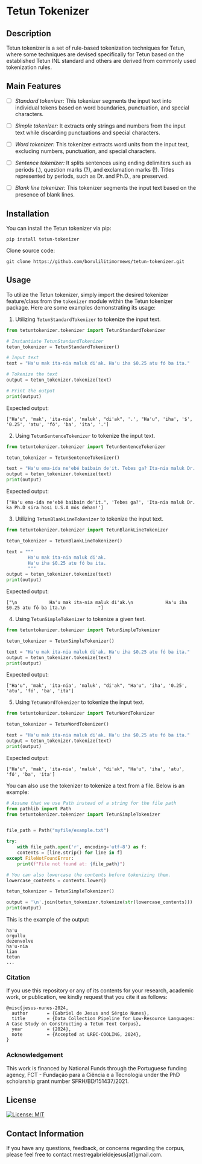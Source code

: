 # Tetun Tokenizer

## Description
Tetun tokenizer is a set of rule-based tokenization techniques for Tetun, where some techniques are devised specifically for Tetun based on the established Tetun INL standard and others are derived from commonly used tokenization rules.


## Main Features
- [ ] _Standard tokenizer:_ This tokenizer segments the input text into individual tokens based on word boundaries, punctuation, and special characters.
- [ ] _Simple tokenizer:_ It extracts only strings and numbers from the input text while discarding punctuations and special characters.
- [ ] _Word tokenizer:_ This tokenizer extracts word units from the input text, excluding numbers, punctuation, and special characters.
- [ ] _Sentence tokenizer:_ It splits sentences using ending delimiters such as periods (.), question marks (?), and exclamation marks (!). Titles represented by periods, such as Dr. and Ph.D., are preserved.
- [ ] _Blank line tokenizer:_ This tokenizer segments the input text based on the presence of blank lines.


## Installation

You can install the Tetun tokenizer via pip:

```
pip install tetun-tokenizer

```

Clone source code:

```
git clone https://github.com/borulilitimornews/tetun-tokenizer.git

```


## Usage

To utilize the Tetun tokenizer, simply import the desired tokenizer feature/class from the `tokenizer` module within the Tetun tokenizer package. Here are some examples demonstrating its usage:

1. Utilizing  `TetunStandardTokenizer` to tokenize the input text.

```python
from tetuntokenizer.tokenizer import TetunStandardTokenizer

# Instantiate TetunStandardTokenizer
tetun_tokenizer = TetunStandardTokenizer()

# Input text
text = "Ha'u mak ita-nia maluk di'ak. Ha'u iha $0.25 atu fó ba ita."

# Tokenize the text
output = tetun_tokenizer.tokenize(text)

# Print the output
print(output)
```

Expected output:

```
["Ha'u", 'mak', 'ita-nia', 'maluk', "di'ak", '.', "Ha'u", 'iha', '$', '0.25', 'atu', 'fó', 'ba', 'ita', '.']
```

2. Using `TetunSentenceTokenizer` to tokenize the input text.

```python
from tetuntokenizer.tokenizer import TetunSentenceTokenizer

tetun_tokenizer = TetunSentenceTokenizer()

text = "Ha'u ema-ida ne'ebé baibain de'it. Tebes ga? Ita-nia maluk Dr. ka Ph.D sira hosi U.S.A mós dehan!"
output = tetun_tokenizer.tokenize(text)
print(output)
```

Expected output:

```
["Ha'u ema-ida ne'ebé baibain de'it.", 'Tebes ga?', 'Ita-nia maluk Dr. ka Ph.D sira hosi U.S.A mós dehan!']
```

3. Utilizing `TetunBlankLineTokenizer` to tokenize the input text.

```python
from tetuntokenizer.tokenizer import TetunBlankLineTokenizer

tetun_tokenizer = TetunBlankLineTokenizer()

text = """
        Ha'u mak ita-nia maluk di'ak.
        Ha'u iha $0.25 atu fó ba ita.
        """
output = tetun_tokenizer.tokenize(text)
print(output)
```

Expected output:

```
["\n            Ha'u mak ita-nia maluk di'ak.\n            Ha'u iha $0.25 atu fó ba ita.\n            "]
```

4. Using `TetunSimpleTokenizer` to tokenize a given text.

```python
from tetuntokenizer.tokenizer import TetunSimpleTokenizer

tetun_tokenizer = TetunSimpleTokenizer()

text = "Ha'u mak ita-nia maluk di'ak. Ha'u iha $0.25 atu fó ba ita."
output = tetun_tokenizer.tokenize(text)
print(output)
```

Expected output:

```
["Ha'u", 'mak', 'ita-nia', 'maluk', "di'ak", "Ha'u", 'iha', '0.25', 'atu', 'fó', 'ba', 'ita']
```

5. Using `TetunWordTokenizer` to tokenize the input text.

```python
from tetuntokenizer.tokenizer import TetunWordTokenizer

tetun_tokenizer = TetunWordTokenizer()

text = "Ha'u mak ita-nia maluk di'ak. Ha'u iha $0.25 atu fó ba ita."
output = tetun_tokenizer.tokenize(text)
print(output)
```

Expected output:

```
["Ha'u", 'mak', 'ita-nia', 'maluk', "di'ak", "Ha'u", 'iha', 'atu', 'fó', 'ba', 'ita']
```

You can also use the tokenizer to tokenize a text from a file. Below is an example:

```python
# Assume that we use Path instead of a string for the file path
from pathlib import Path
from tetuntokenizer.tokenizer import TetunSimpleTokenizer


file_path = Path("myfile/example.txt")

try:
    with file_path.open('r', encoding='utf-8') as f:
    contents = [line.strip() for line in f]
except FileNotFoundError:
    print(f"File not found at: {file_path}")

# You can also lowercase the contents before tokenizing them.
lowercase_contents = contents.lower()

tetun_tokenizer = TetunSimpleTokenizer()

output = '\n'.join(tetun_tokenizer.tokenize(str(lowercase_contents)))
print(output)

```

This is the example of the output:

```
ha'u
orgullu
dezenvolve
ha'u-nia
lian
tetun 
...
```

### Citation
If you use this repository or any of its contents for your research, academic work, or publication, we kindly request that you cite it as follows:

````
@misc{jesus-nunes-2024,
  author       = {Gabriel de Jesus and Sérgio Nunes},
  title        = {Data Collection Pipeline for Low-Resource Languages: A Case Study on Constructing a Tetun Text Corpus},
  year         = {2024},
  note         = {Accepted at LREC-COOLING, 2024},
}
````


### Acknowledgement
This work is financed by National Funds through the Portuguese funding agency, FCT - Fundação para a Ciência e a Tecnologia under the PhD scholarship grant number SFRH/BD/151437/2021.


## License

[![License: MIT](https://img.shields.io/badge/License-MIT-yellow.svg)](https://opensource.org/licenses/MIT)


## Contact Information
If you have any questions, feedback, or concerns regarding the corpus, please feel free to contact mestregabrieldejesus[at]gmail.com.
